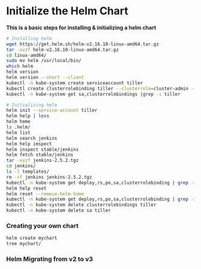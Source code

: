 # Initialize the Helm Chart

**This is a basic steps for installing & initializing a helm chart**

```sh
# Installing helm
wget https://get.helm.sh/helm-v2.16.10-linux-amd64.tar.gz
tar -xvzf helm-v2.16.10-linux-amd64.tar.gz
cd linux-amd64/
sudo mv helm /usr/local/bin/
which helm
helm version
helm version --short --client
kubectl -n kube-system create serviceaccount tiller
kubectl create clusterrolebinding tiller --clusterrole=cluster-admin --serviceaccount=kube-system:tiller
kubectl -n kube-system get sa,clusterrolebindings |grep -i tiller

# Initializing helm 
helm init --service-account tiller
helm help | less
helm home
ls .helm/
helm list
helm search jenkins
helm help imspect
helm inspect stable/jenkins
helm fetch stable/jenkins
tar -xvzf jenkins-2.5.2.tgz
cd jenkins/
ls -l templates/
rm -rf jenkins jenkins-2.5.2.tgz
kubectl -n kube-system get deploy,rs,po,sa,clusterrolebinding | grep -i tiller
helm help reset
helm reset --remove-helm-home
kubectl -n kube-system get deploy,rs,po,sa,clusterrolebinding | grep -i tiller
kubectl -n kube-system delete clusterrolebindings tiller
kubectl -n kube-system delete sa tiller
```
### Creating your own chart 
```sh
helm create mychart
tree mychart/
```
### Helm Migrating from v2 to v3 
```sh

```

